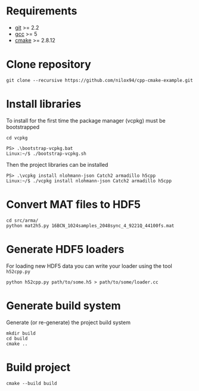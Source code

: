 # Requirements
* [git](git-scm.com) >= 2.2
* [gcc](gcc.gnu.org) >= 5
* [cmake](cmake.org) >= 2.8.12

# Clone repository
```
git clone --recursive https://github.com/nilox94/cpp-cmake-example.git
``` 

# Install libraries
To install for the first time the package manager (vcpkg) must be bootstrapped
```
cd vcpkg
```
```
PS> .\bootstrap-vcpkg.bat
Linux:~/$ ./bootstrap-vcpkg.sh
```

Then the project libraries can be installed
```
PS> .\vcpkg install nlohmann-json Catch2 armadillo h5cpp
Linux:~/$ ./vcpkg install nlohmann-json Catch2 armadillo h5cpp
```

# Convert MAT files to HDF5
```
cd src/arma/
python mat2h5.py 16BCN_1024samples_2048sync_4_9221Q_44100fs.mat
```

# Generate HDF5 loaders
For loading new HDF5 data you can write your loader using the tool `h52cpp.py`
```
python h52cpp.py path/to/some.h5 > path/to/some/loader.cc
```

# Generate build system
Generate (or re-generate) the project build system
```
mkdir build
cd build
cmake ..
```

# Build project
```
cmake --build build
```
